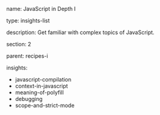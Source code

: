 name: JavaScript in Depth I

type: insights-list

description: Get familiar with complex topics of JavaScript.

section: 2

parent: recipes-i

insights:
  - javascript-compilation
  - context-in-javascript
  - meaning-of-polyfill
  - debugging
  - scope-and-strict-mode
